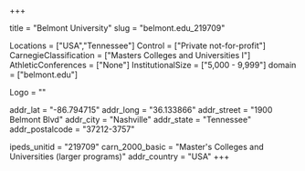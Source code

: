 
+++

title = "Belmont University"
slug = "belmont.edu_219709"

Locations = ["USA","Tennessee"]
Control = ["Private not-for-profit"]
CarnegieClassification = ["Masters Colleges and Universities I"]
AthleticConferences = ["None"]
InstitutionalSize = ["5,000 - 9,999"]
domain = ["belmont.edu"]

Logo = ""

addr_lat = "-86.794715"
addr_long = "36.133866"
addr_street = "1900 Belmont Blvd"
addr_city = "Nashville"
addr_state = "Tennessee"
addr_postalcode = "37212-3757"

ipeds_unitid = "219709"
carn_2000_basic = "Master's Colleges and Universities (larger programs)"
addr_country = "USA"
+++
    
